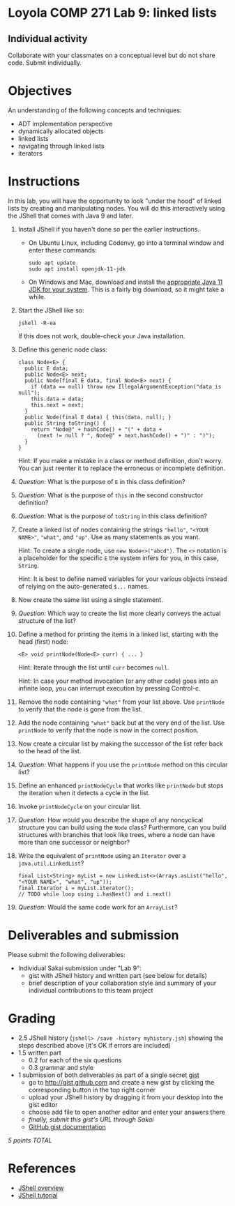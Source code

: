 # Loyola COMP 271 Lab 9: linked lists

## Individual activity

Collaborate with your classmates on a conceptual level but do not share code.
Submit individually.

# Objectives

An understanding of the following concepts and techniques:

- ADT implementation perspective
- dynamically allocated objects
- linked lists
- navigating through linked lists
- iterators
  
# Instructions

In this lab, you will have the opportunity to look "under the hood" of linked lists by creating and manipulating nodes.
You will do this interactively using the JShell that comes with Java 9 and later.

1. Install JShell if you haven't done so per the earlier instructions.

   - On Ubuntu Linux, including Codenvy, go into a terminal window and enter these commands:
   
         sudo apt update
         sudo apt install openjdk-11-jdk

   - On Windows and Mac, download and install the [appropriate Java 11 JDK for your system](https://www.oracle.com/java/technologies/javase-jdk11-downloads.html).
     This is a fairly big download, so it might take a while.

1. Start the JShell like so:

       jshell -R-ea

   If this does not work, double-check your Java installation.

1. Define this generic node class:

       class Node<E> {
         public E data;
         public Node<E> next;
         public Node(final E data, final Node<E> next) { 
           if (data == null) throw new IllegalArgumentException("data is null");
           this.data = data; 
           this.next = next; 
         }
         public Node(final E data) { this(data, null); }
         public String toString() { 
           return "Node@" + hashCode() + "(" + data + 
             (next != null ? ", Node@" + next.hashCode() + ")" : ")"); 
         }
       }
       
   Hint: If you make a mistake in a class or method definition, don't worry. 
   You can just reenter it to replace the erroneous or incomplete definition.

1. *Question:* What is the purpose of `E` in this class definition?

1. *Question:* What is the purpose of `this` in the second constructor definition?

1. *Question:* What is the purpose of `toString` in this class definition?

1. Create a linked list of nodes containing the strings `"hello"`, `"<YOUR NAME>"`, `"what"`, and `"up"`. 
Use as many statements as you want.

   Hint: To create a single node, use `new Node<>("abcd")`. 
   The `<>` notation is a placeholder for the specific `E` the system infers for you, in this case, `String`.
   
   Hint: It is best to define named variables for your various objects instead of relying on the auto-generated `$...` names.

1. Now create the same list using a single statement.

1. *Question:* Which way to create the list more clearly conveys the actual structure of the list?

1. Define a method for printing the items in a linked list, starting with the head (first) node:

       <E> void printNode(Node<E> curr) { ... }
  
   Hint: Iterate through the list until `curr` becomes `null`.
   
   Hint: In case your method invocation (or any other code) goes into an infinite loop, you can interrupt execution by pressing Control-c.
   
1. Remove the node containing `"what"` from your list above. 
Use `printNode` to verify that the node is gone from the list.

1. Add the node containing `"what"` back but at the very end of the list. 
Use `printNode` to verify that the node is now in the correct position.

1. Now create a circular list by making the successor of the list refer back to the head of the list.

1. *Question:* What happens if you use the `printNode` method on this circular list?

1. Define an enhanced `printNodeCycle` that works like `printNode` but stops the iteration when it detects a cycle in the list.

1. Invoke `printNodeCycle` on your circular list.

1. *Question:* How would you describe the shape of any noncyclical structure you can build using the `Node` class? 
Furthermore, can you build structures with branches that look like trees, where a node can have more than one successor or neighbor?

1. Write the equivalent of `printNode` using an `Iterator` over a `java.util.LinkedList`?

       final List<String> myList = new LinkedList<>(Arrays.asList("hello", "<YOUR NAME>", "what", "up"));
       final Iterator i = myList.iterator();
       // TODO while loop using i.hasNext() and i.next()

1. *Question:* Would the same code work for an `ArrayList`?

# Deliverables and submission

Please submit the following deliverables:

- Individual Sakai submission under "Lab 9":
  - gist with JShell history and written part (see below for details)
  - brief description of your collaboration style and summary of your 
    individual contributions to this team project

# Grading

- 2.5 JShell history (`jshell> /save -history myhistory.jsh`) showing the steps described above (it's OK if errors are included)
- 1.5 written part
  - 0.2 for each of the six questions
  - 0.3 grammar and style
- 1 submission of both deliverables as part of a single secret [gist](https://gist.github.com/)
  - go to http://gist.github.com and create a new gist by clicking the corresponding button in the top right corner
  - upload your JShell history by dragging it from your desktop into the gist editor
  - choose add file to open another editor and enter your answers there
  - *finally, submit this gist's URL through Sakai*
  - [GitHub gist documentation](https://help.github.com/articles/creating-gists/)

*5 points TOTAL*

# References

- [JShell overview](https://docs.oracle.com/en/java/javase/11/jshell/)
- [JShell tutorial](http://cr.openjdk.java.net/~rfield/tutorial/JShellTutorial.html)